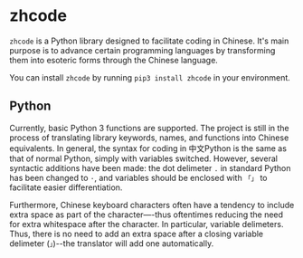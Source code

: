 # zhcode
`zhcode` is a Python library designed to facilitate coding in Chinese. It's main purpose is to advance certain programming languages by transforming them into esoteric forms through the Chinese language.

You can install `zhcode` by running `pip3 install zhcode` in your environment.

## Python
Currently, basic Python 3 functions are supported. The project is still in the process of translating library keywords, names, and functions into Chinese equivalents. In general, the syntax for coding in 
中文Python is the same as that of normal Python, simply with variables switched. However, several syntactic additions have been made: the dot delimeter `.` in standard Python has been changed to `·`, and 
variables should be enclosed with `「」` to facilitate easier differentiation.

Furthermore, Chinese keyboard characters often have a tendency to include extra space as part of the character—-thus oftentimes reducing the need for extra whitespace after the character. In particular,
variable delimeters. Thus, there is no need to add an extra space after a closing variable delimeter (`」`)--the translator will add one automatically.
